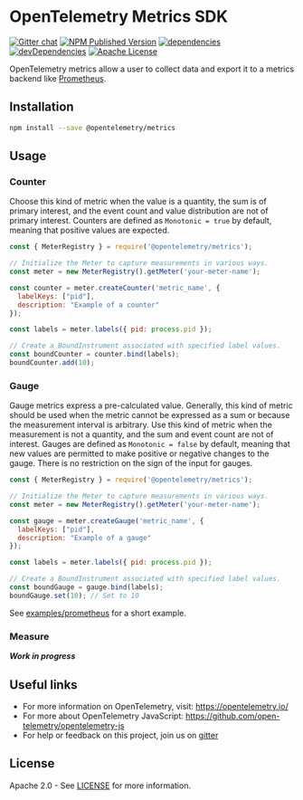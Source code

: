 # OpenTelemetry Metrics SDK
[![Gitter chat][gitter-image]][gitter-url]
[![NPM Published Version][npm-img]][npm-url]
[![dependencies][dependencies-image]][dependencies-url]
[![devDependencies][devDependencies-image]][devDependencies-url]
[![Apache License][license-image]][license-image]

OpenTelemetry metrics allow a user to collect data and export it to a metrics backend like [Prometheus](https://prometheus.io/).

## Installation

```bash
npm install --save @opentelemetry/metrics
```

## Usage

### Counter
Choose this kind of metric when the value is a quantity, the sum is of primary interest, and the event count and value distribution are not of primary interest. Counters are defined as `Monotonic = true` by default, meaning that positive values are expected.

```js
const { MeterRegistry } = require('@opentelemetry/metrics');

// Initialize the Meter to capture measurements in various ways.
const meter = new MeterRegistry().getMeter('your-meter-name');

const counter = meter.createCounter('metric_name', {
  labelKeys: ["pid"],
  description: "Example of a counter"
});

const labels = meter.labels({ pid: process.pid });

// Create a BoundInstrument associated with specified label values.
const boundCounter = counter.bind(labels);
boundCounter.add(10);
```

### Gauge
Gauge metrics express a pre-calculated value. Generally, this kind of metric should be used when the metric cannot be expressed as a sum or because the measurement interval is arbitrary. Use this kind of metric when the measurement is not a quantity, and the sum and event count are not of interest. Gauges are defined as `Monotonic = false` by default, meaning that new values are permitted to make positive or negative changes to the gauge. There is no restriction on the sign of the input for gauges.

```js
const { MeterRegistry } = require('@opentelemetry/metrics');

// Initialize the Meter to capture measurements in various ways.
const meter = new MeterRegistry().getMeter('your-meter-name');

const gauge = meter.createGauge('metric_name', {
  labelKeys: ["pid"],
  description: "Example of a gauge"
});

const labels = meter.labels({ pid: process.pid });

// Create a BoundInstrument associated with specified label values.
const boundGauge = gauge.bind(labels);
boundGauge.set(10); // Set to 10
```

See [examples/prometheus](https://github.com/open-telemetry/opentelemetry-js/tree/master/examples/prometheus) for a short example.

### Measure
***Work in progress***

## Useful links
- For more information on OpenTelemetry, visit: <https://opentelemetry.io/>
- For more about OpenTelemetry JavaScript: <https://github.com/open-telemetry/opentelemetry-js>
- For help or feedback on this project, join us on [gitter][gitter-url]

## License

Apache 2.0 - See [LICENSE][license-url] for more information.

[gitter-image]: https://badges.gitter.im/open-telemetry/opentelemetry-js.svg
[gitter-url]: https://gitter.im/open-telemetry/opentelemetry-node?utm_source=badge&utm_medium=badge&utm_campaign=pr-badge&utm_content=badge
[license-url]: https://github.com/open-telemetry/opentelemetry-js/blob/master/LICENSE
[license-image]: https://img.shields.io/badge/license-Apache_2.0-green.svg?style=flat
[dependencies-image]: https://david-dm.org/open-telemetry/opentelemetry-js/status.svg?path=packages/opentelemetry-metrics
[dependencies-url]: https://david-dm.org/open-telemetry/opentelemetry-js?path=packages%2Fopentelemetry-metrics
[devDependencies-image]: https://david-dm.org/open-telemetry/opentelemetry-js/dev-status.svg?path=packages/opentelemetry-metrics
[devDependencies-url]: https://david-dm.org/open-telemetry/opentelemetry-js?path=packages%2Fopentelemetry-metrics&type=dev
[npm-url]: https://www.npmjs.com/package/@opentelemetry/metrics
[npm-img]: https://badge.fury.io/js/%40opentelemetry%2Fmetrics.svg
